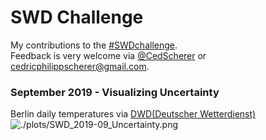 # SWD Challenge
My contributions to the [#SWDchallenge](http://www.storytellingwithdata.com/swdchallenge).  
Feedback is very welcome via [@CedScherer](https://twitter.com/cedscherer) or [cedricphilippscherer@gmail.com](mailto:cedricphilippscherer@gmail.com).

### September 2019 - Visualizing Uncertainty
Berlin daily temperatures via [DWD(Deutscher Wetterdienst)](https://www.dwd.de/DE/leistungen/klimadatendeutschland/klarchivtagmonat.html)
![./plots/SWD_2019-09_Uncertainty.png](https://github.com/Z3tt/TidyTuesday/blob/master/plots/SWD_2019-09_Uncertainty.png)
